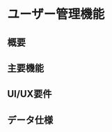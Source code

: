 # ユーザー管理機能

## 概要
<!-- 
例：システムを利用するユーザーの登録・認証・権限管理を行う機能
- ユーザー登録/ログイン/ログアウト
- パスワード管理
- 権限・ロール管理
-->

## 主要機能
<!-- 
例：
1. ユーザー登録
   - メールアドレス認証
   - プロフィール設定
   
2. 認証機能
   - ログイン/ログアウト
   - パスワードリセット
   
3. 権限管理
   - ロール設定（管理者/一般ユーザー等）
   - アクセス制御
-->

## UI/UX要件
<!-- 
例：
- ログイン画面のデザイン
- ユーザー一覧画面
- プロフィール編集画面
-->

## データ仕様
<!-- 
例：
- ユーザーID（自動生成）
- メールアドレス（必須、ユニーク）
- パスワード（暗号化保存）
- 権限レベル
- 作成日時/更新日時
-->